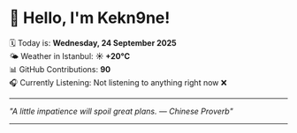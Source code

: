 # 👋 Hello, I'm Kekn9ne!

🗓️ Today is: **Wednesday, 24 September 2025**  
🌤️ Weather in Istanbul: **☀️   +20°C**  
📊 GitHub Contributions: **90**  
🎧 Currently Listening: Not listening to anything right now ❌

---

_"A little impatience will spoil great plans. — *Chinese Proverb*"_

---
